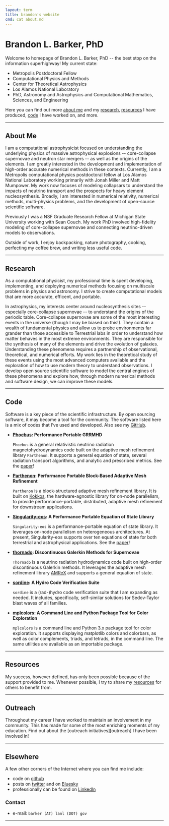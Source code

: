 ```yaml
---
layout: term
title: brandon's website
cmd: cat about.md
---
```


# Brandon L. Barker, PhD

Welcome to homepage of Brandon L. Barker, PhD -- the best stop on the information superhighway!
My current state:

- Metropolis Postdoctoral Fellow
- Computational Physics and Methods
- Center for Theoretical Astrophysics
- Los Alamos National Laboratory
- PhD, Astronomy and Astrophysics and Computational Mathematics, Sciences, and Engineering

Here you can find out more [about me](#about-me) and my [research](#research), [resources](resources) I
have produced, [code](#code) I have worked on, and more.

* * *

## About Me
I am a computational astrophysicist focused on understanding the underlying physics 
of massive astrophysical explosions -- core-collapse supernovae and neutron star mergers -- as
well as the origins of the elements. I am greatly interested in the development and 
implementation of high-order accurate numerical methods in these contexts.
Currently, I am a Metropolis computational physics postdoctoral fellow at Los Alamos National Laboratory 
working primarily with Jonah Miller and Matt Mumpower.
My work now focuses of modeling collapsars to understand the impacts of neutrino transport and the
prospects for heavy element nucleosynthesis.
Broadly, I am interested in numerical relativity, 
numerical methods, multi-physics problems, and the development of open-source scientific software. 

Previously I was a NSF Graduate Research Fellow at Michigan State University working with Sean Couch. 
My work PhD involved high-fidelity modeling of core-collapse supernovae and connecting neutrino-driven 
models to observations.
 

Outside of work, I enjoy backpacking, nature photography, cooking, perfecting my coffee brew, 
and writing less useful code.

* * *

## Research
As a computational physicist, my professional time is spent developing, implementing, and deploying 
numerical methods focusing on multiscale problems in physics and astronomy. I strive to create computational 
models that are more accurate, efficent, and portable.  

In astrophysics, my interests center around nucleosynthesis sites -- especially core-collapse supernovae -- 
to understand the origins of the periodic table.
Core-collapse supernovae are some of the most interesting events in the universe (though I may be biased on this!). 
They contain a wealth of fundamental physics and allow us to probe environments far grander than those accessible to 
Terrestrial labs in order to understand how matter behaves in the most extreme environments. They are responsible 
for the synthesis of many of the elements and drive the evolution of galaxies. 
Understanding these phenomena requires a partnership of observational, theoretical, and numerical efforts. 
My work lies in the theoretical study of these events using the most advanced computers available and the 
exploration of how to use modern theory to understand observations. I develop open source scientific software 
to model the central engines of these phenomena and explore how, 
through modern numerical methods and software design, we can improve these models.

* * *

## Code

Software is a key piece of the scientific infrastructure. By open sourcing software, it may become a tool for the community. 
The software listed here is a mix of codes that I’ve used and developed. Also see my [GitHub](https://github.com/astrobarker).

+ **[Phoebus][phoebus]: Performance Portable GRRMHD**

  `Phoebus` is a general relativistic neutrino radiation magnetohydrodynamics code built on the adaptive mesh refinement library `Parthenon`. 
  It supports a general equation of state, several radiation transport algorithms, and analytic and prescribed metrics.
  See the [paper][phoebus-paper]!

+ **[Parthenon][parthenon]: Performance Portable Block-Based Adaptive Mesh Refinement**

  `Parthenon` is a block-structured adaptive mesh refinement library. It is built on [Kokkos], the hardware-agnostic library for on-node parallelism, 
  to provide performance-portable, distributed, adaptive mesh refinement for downstream applications.

+ **[Singularity-eos][singularity-eos]: A Performance Portable Equation of State Library**

  `Singularity-eos` is a performance-portable equation of state library. It leverages on-node parallelism on heterogeneous architectures. 
  At present, Singularity-eos supports over ten equations of state for both terrestrial and astrophysical applications.
  See the [paper][singularity-eos-paper]!

+ **[thornado][thornado]: Discontinuous Galerkin Methods for Supernovae**

  `Thornado` is a neutrino radiation hydrodynamics code built on high-order discontinuous Galerkin methods. 
  It leverages the adaptive mesh refinement library [AMReX](https://amrex-codes.github.io/amrex/) and supports a general equation of state.

+ **[sordine][sordine]: A Hydro Code Verification Suite**

  `sordine` is a (rad-)hydro code verification suite that I am expanding as needed. It includes, specifically, 
  self-similar solutions for Sedov-Taylor blast waves of all families.

+ **[mplcolors][mplcolors]: A Command Line and Python Package Tool for Color Exploration**

  `mplcolors` is a command line and Python 3.x package tool for color exploration. 
  It supports displaying matplotlib colors and colorbars, as well as color complements, triads, and tetrads, in the command line. 
  The same utilities are available as an importable package.

[phoebus]: https://github.com/lanl/phoebus
[phoebus-paper]: https://ui.adsabs.harvard.edu/abs/2024arXiv241009146B/abstract
[parthenon]: https://github.com/parthenon-hpc-lab/parthenon
[singularity-eos]: https://github.com/lanl/singularity-eos
[singularity-eos-paper]: https://doi.org/10.21105/joss.06805 
[thornado]: https://github.com/endeve/thornado
[sordine]: https://github.com/astrobarker/sistrum
[mplcolors]: https://github.com/astrobarker/mplcolors
[kokkos]: https://github.com/kokkos/kokkos

* * *

## Resources
My success, however defined, has only been possible because of the support provided to me.
Whenever possible, I try to share my [resources](resources) for others to benefit from.

* * *

## Outreach

Throughout my career I have worked to maintain an involvement in my community. 
This has made for some of the most enriching moments of my education. 
Find out about the [outreach initiatives][outreach] I have been involved in!

* * *

## Elsewhere

A few other corners of the Internet where you can find me include:

+ code on <a class = "dir" href="https://github.com/astrobarker">github</a>
+ posts on <a class = "dir" href = "https://twitter.com/astrobarker">twitter</a>
  and on <a class = "dir" href = "https://bsky.app/profile/astrobarker.bsky.social">Bluesky</a>
+ professionally can be found on <a class = "dir" href = "https://www.linkedin.com/in/brandon-barker-551426116/">LinkedIn</a>

### Contact

+ e-mail:<!--  barker (AT) lanl (DOT) gov or --> `barker (AT) lanl (DOT) gov`

* * *
